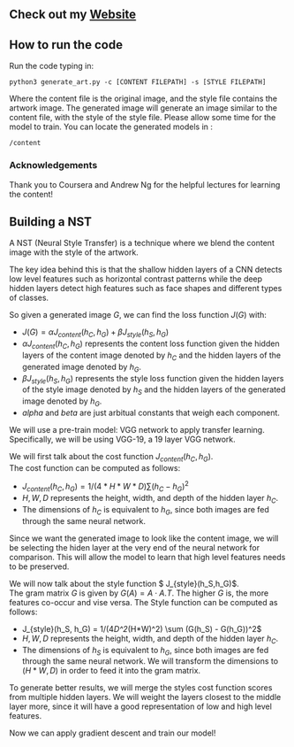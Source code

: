 ## Check out my [Website]("https://www.aidenwchang.com/)


## How to run the code

Run the code typing in:
```
python3 generate_art.py -c [CONTENT FILEPATH] -s [STYLE FILEPATH]
```

Where the content file is the original image, and the style file contains the artwork image. The generated image will generate an image similar to the content file, with the style of the style file. Please allow some time for the model to train. You can locate the generated models in :
```
/content
```

### Acknowledgements
Thank you to Coursera and Andrew Ng for the helpful lectures for learning the content!


## Building a NST

A NST (Neural Style Transfer) is a technique where we blend the content image with the style of the artwork. 

The key idea behind this is that the shallow hidden layers of a CNN detects low level features such as horizontal contrast patterns while the deep hidden layers detect high features such as face shapes and different types of classes. 

So given a generated image $G$, we can find the loss function $J(G)$ with: <br>
- $J(G) = \alpha J_{content}(h_C,h_G) + \beta J_{style}(h_S,h_G)$
- $\alpha J_{content}(h_C,h_G)$ represents the content loss function given the hidden layers of the content image denoted by $h_C$ and the hidden layers of the generated image denoted by $h_G$. 
- $\beta J_{style}(h_S,h_G)$ represents the style loss function given the hidden layers of the style image denoted by $h_S$ and the hidden layers of the generated image denoted by $h_G$. 
- $alpha$ and $beta$ are just arbitual constants that weigh each component. 

We will use a pre-train model: VGG network to apply transfer learning. Specifically, we will be using VGG-19, a 19 layer VGG network. 

We will first talk about the cost function $J_{content}(h_C,h_G)$. <br>
The cost function can be computed as follows:<br>
- $J_{content}(h_C,h_G)=1/(4*H*W*D) \sum (h_C-h_G)^2$
- $H, W, D$ represents the height, width, and depth of the hidden layer $h_C$. 
- The dimensions of $h_C$ is equivalent to $h_G$, since both images are fed through the same neural network.


Since we want the generated image to look like the content image, we will be selecting the hiden layer at the very end of the neural network for comparison. This will allow the model to learn that high level features needs to be preserved. 


We will now talk about the style function $ J_{style}(h_S,h_G)$. <br>
The gram matrix $G$ is given by $G(A) = A \cdot A.T$. The higher $G$ is, the more features co-occur and vise versa.
The Style function can be computed as follows:<br>
- J_{style}(h_S, h_G) = 1/(4*D^2*(H*W)^2) \sum (G(h_S) - G(h_G))^2$
- $H, W, D$ represents the height, width, and depth of the hidden layer $h_C$.
- The dimensions of $h_S$ is equivalent to $h_G$, since both images are fed through the same neural network. We will transform the dimensions to $(H * W, D)$ in order to feed it into the gram matrix.

To generate better results, we will merge the styles cost function scores from multiple hidden layers. We will weight the layers closest to the middle layer more, since it will have a good representation of low and high level features. 

Now we can apply gradient descent and train our model!








